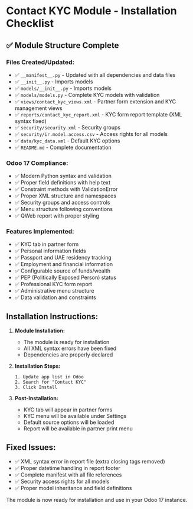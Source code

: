 # Contact KYC Module - Installation Checklist

## ✅ Module Structure Complete

### Files Created/Updated:
- ✅ `__manifest__.py` - Updated with all dependencies and data files
- ✅ `__init__.py` - Imports models
- ✅ `models/__init__.py` - Imports models
- ✅ `models/models.py` - Complete KYC models with validation
- ✅ `views/contact_kyc_views.xml` - Partner form extension and KYC management views
- ✅ `reports/contact_kyc_report.xml` - KYC form report template (XML syntax fixed)
- ✅ `security/security.xml` - Security groups
- ✅ `security/ir.model.access.csv` - Access rights for all models
- ✅ `data/kyc_data.xml` - Default KYC options
- ✅ `README.md` - Complete documentation

### Odoo 17 Compliance:
- ✅ Modern Python syntax and validation
- ✅ Proper field definitions with help text
- ✅ Constraint methods with ValidationError
- ✅ Proper XML structure and namespaces
- ✅ Security groups and access controls
- ✅ Menu structure following conventions
- ✅ QWeb report with proper styling

### Features Implemented:
- ✅ KYC tab in partner form
- ✅ Personal information fields
- ✅ Passport and UAE residency tracking
- ✅ Employment and financial information
- ✅ Configurable source of funds/wealth
- ✅ PEP (Politically Exposed Person) status
- ✅ Professional KYC form report
- ✅ Administrative menu structure
- ✅ Data validation and constraints

## Installation Instructions:

1. **Module Installation:**
   - The module is ready for installation
   - All XML syntax errors have been fixed
   - Dependencies are properly declared

2. **Installation Steps:**
   ```
   1. Update app list in Odoo
   2. Search for "Contact KYC" 
   3. Click Install
   ```

3. **Post-Installation:**
   - KYC tab will appear in partner forms
   - KYC menu will be available under Settings
   - Default source options will be loaded
   - Report will be available in partner print menu

## Fixed Issues:
- ✅ XML syntax error in report file (extra closing tags removed)
- ✅ Proper datetime handling in report footer
- ✅ Complete manifest with all file references
- ✅ Security access rights for all models
- ✅ Proper model inheritance and field definitions

The module is now ready for installation and use in your Odoo 17 instance.
